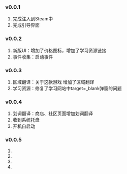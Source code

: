 ### v0.0.1
1. 完成注入到Steam中
2. 完成引导界面

### v0.0.2
1. 新版UI：增加了价格图标，增加了学习资源链接
2. 事件收集：启动事件

### v0.0.3
1. 区域翻译：关于这款游戏 增加了区域翻译
2. 学习资源：修复了学习网站中target=_blank弹窗的问题

### v0.0.4
1. 划词翻译：商店、社区页面增加划词翻译
2. 收到系统托盘
3. 开机自启动

### v0.0.5
1. 
2. 
3. 
4. 

